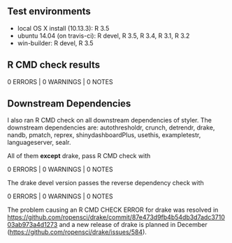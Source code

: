 ## Test environments

* local OS X install (10.13.3): R 3.5
* ubuntu 14.04 (on travis-ci): R devel, R 3.5, R 3.4, R 3.1, R 3.2
* win-builder: R devel, R 3.5 

## R CMD check results

0 ERRORS | 0 WARNINGS | 0 NOTES

## Downstream Dependencies

I also ran R CMD check on all downstream dependencies of styler. The 
downstream dependencies are: autothresholdr, crunch, detrendr, drake, nandb, 
pmatch, reprex, shinydashboardPlus, usethis, exampletestr, languageserver, 
sealr.

All of them **except** drake, pass R CMD check with 

0 ERRORS | 0 WARNINGS | 0 NOTES

The drake devel version passes the reverse dependency check with 

0 ERRORS | 0 WARNINGS | 0 NOTES

The problem causing an R CMD CHECK ERROR for drake was resolved in 
https://github.com/ropensci/drake/commit/87e473d9fb4b54db3d7adc371003ab973a4d1273
and a new release of drake is planned in December (https://github.com/ropensci/drake/issues/584).
